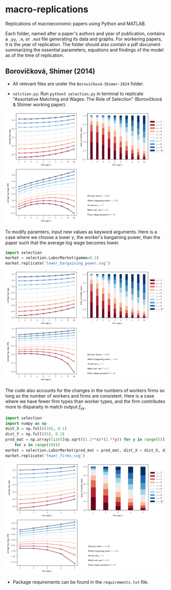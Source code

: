 # macro-replications

Replications of macroeconomic papers using Python and MATLAB.

Each folder, named after a paper's authors and year of publication, contains a `.py`, `.m`, or `.mod` file generating its data and graphs. For workering papers, it is the year of replication. The folder should also contain a pdf document summarizing the essential parameters, equations and findings of the model as of the time of replication.


## Borovičková, Shimer (2014)

- All relevant files are under the `Borovičková-Shimer-2024` folder.

- `selction.py`: Run `python3 selection.py` in terminal to replicate "Assortative Matching and Wages: The Role of Selection" (Borovičková & Shimer working paper):

![Borovičková-Shimer-2024](Borovičková-Shimer-2024/Borovičková-Shimer-2024.svg)

To modify paramters, input new values as keyword arguments. Here is a case where we choose a lower $\gamma$, the worker's bargaining power, than the paper such that the average log wage becomes lower.

```python
import selection
market = selection.LaborMarket(gamma=0.3)
market.replicate('lower_bargaining_power.svg')
```

![lower_bargaining_power](Borovičková-Shimer-2024/lower_bargaining_power.svg)

The code also accounts for the changes in the numbers of workers firms so long as the number of workers and firms are consistent. Here is a case where we have fewer firm types than worker types, and the firm contributes more to disparaity in match output $f_{xy}$.

```python
import selection
import numpy as np
dist_X = np.full((10), 0.1)
dist_Y = np.full((5), 0.2)
prod_mat = np.array(list([np.sqrt((1.1**x)*(2.**y)) for y in range(5)]
    for x in range(10)))
market = selection.LaborMarket(prod_mat = prod_mat, dist_X = dist_X, dist_Y = dist_Y)
market.replicate('fewer_firms.svg')
```

![fewer_firms](Borovičková-Shimer-2024/fewer_firms.svg)

- Package requirements can be found in the `requirements.txt` file. 



